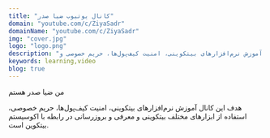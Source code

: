 ```yaml
---
title: "کانال یوتیوب ضیا صدر"
domain: "youtube.com/c/ZiyaSadr"
domainName: "youtube.com/c/ZiyaSadr"
img: "cover.jpg"
logo: "logo.png"
description: "آموزش نرم‌افزارهای بیتکوینی، امنیت کیف‌پول‌ها، حریم خصوصی و..."
keywords: learning,video
blog: true
---
```


من ضیا صدر هستم

هدف این کانال آموزش نرم‌افزارهای بیتکوینی، امنیت کیف‌پول‌ها، حریم خصوصی، استفاده از ابزارهای مختلف بیتکوینی و معرفی و بروزرسانی در رابطه با اکوسیستم بیتکوین است.
